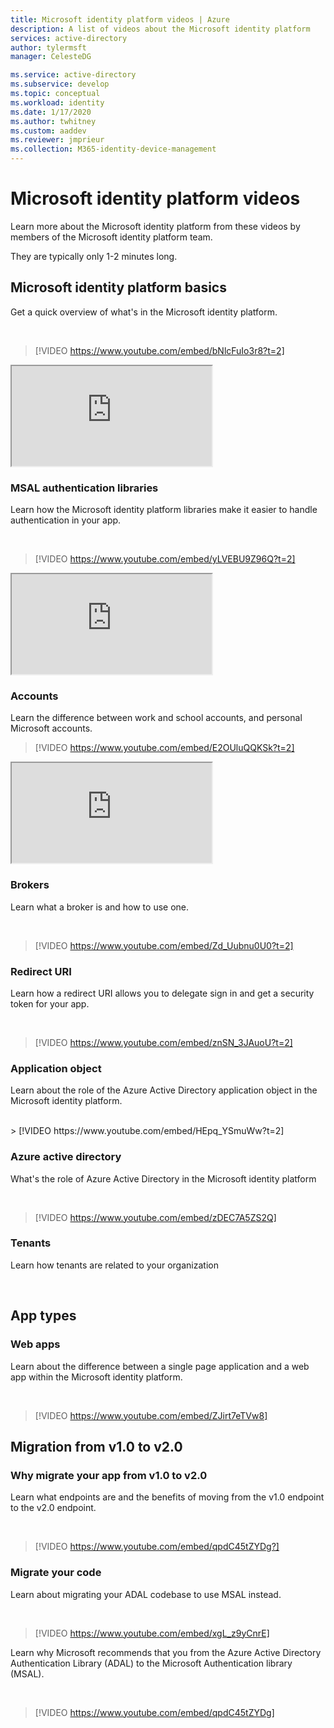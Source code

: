 ```yaml
---
title: Microsoft identity platform videos | Azure
description: A list of videos about the Microsoft identity platform
services: active-directory
author: tylermsft
manager: CelesteDG

ms.service: active-directory
ms.subservice: develop
ms.topic: conceptual
ms.workload: identity
ms.date: 1/17/2020
ms.author: twhitney
ms.custom: aaddev
ms.reviewer: jmprieur
ms.collection: M365-identity-device-management
---
```


# Microsoft identity platform videos

Learn more about the Microsoft identity platform from these videos by members of the Microsoft identity platform team.

They are typically only 1-2 minutes long.

## Microsoft identity platform basics

Get a quick overview of what's in the Microsoft identity platform.

<br/>

> [!VIDEO https://www.youtube.com/embed/bNlcFuIo3r8?t=2]

<iframe width="320" height="160" src="https://www.youtube.com/embed/bNlcFuIo3r8?t=2" allowfullscreen></iframe>


### MSAL authentication libraries

Learn how the Microsoft identity platform libraries make it easier to handle authentication in your app.

<br/>

> [!VIDEO https://www.youtube.com/embed/yLVEBU9Z96Q?t=2]
<iframe width="320" height="160" src="https://www.youtube.com/embed/yLVEBU9Z96Q?t=2" allowfullscreen></iframe>

### Accounts

Learn the difference between work and school accounts, and personal Microsoft accounts.

> [!VIDEO https://www.youtube.com/embed/E2OUluQQKSk?t=2]
<iframe width="320" height="160" src="https://www.youtube.com/embed/E2OUluQQKSk?t=2" allowfullscreen></iframe>

### Brokers

Learn what a broker is and how to use one.

<br/>

> [!VIDEO https://www.youtube.com/embed/Zd_Uubnu0U0?t=2]

### Redirect URI

Learn how a redirect URI allows you to delegate sign in and get a security token for your app.

<br/>

> [!VIDEO https://www.youtube.com/embed/znSN_3JAuoU?t=2]

### Application object

Learn about the role of the Azure Active Directory application object in the Microsoft identity platform.

<br/>
> [!VIDEO https://www.youtube.com/embed/HEpq_YSmuWw?t=2]

### Azure active directory

What's the role of Azure Active Directory in the Microsoft identity platform

<br/>

> [!VIDEO https://www.youtube.com/embed/zDEC7A5ZS2Q]

### Tenants

Learn how tenants are related to your organization

<br/>

## App types

### Web apps

Learn about the difference between a single page application and a web app within the Microsoft identity platform.

<br/>

> [!VIDEO https://www.youtube.com/embed/ZJirt7eTVw8]

## Migration from v1.0 to v2.0

### Why migrate your app from v1.0 to v2.0

Learn what endpoints are and the benefits of moving from the v1.0 endpoint to the v2.0 endpoint.

<br/>

> [!VIDEO https://www.youtube.com/embed/qpdC45tZYDg?]

### Migrate your code

Learn about migrating your ADAL codebase to use MSAL instead.

<br/>

> [!VIDEO https://www.youtube.com/embed/xgL_z9yCnrE]

Learn why Microsoft recommends that you from the Azure Active Directory Authentication Library (ADAL) to the Microsoft Authentication library (MSAL).

<br/>

> [!VIDEO https://www.youtube.com/embed/qpdC45tZYDg]